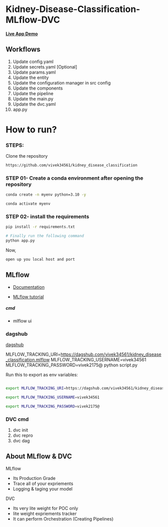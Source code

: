 # Kidney-Disease-Classification-MLflow-DVC

[**Live App Demo**](https://your-app-url.com)

## Workflows

1. Update config.yaml
2. Update secrets.yaml [Optional]
3. Update params.yaml
4. Update the entity
5. Update the configuration manager in src config
6. Update the components
7. Update the pipeline 
8. Update the main.py
9. Update the dvc.yaml
10. app.py

# How to run?
### STEPS:

Clone the repository

```bash
https://github.com/vivek34561/kidney_disease_classification
```
### STEP 01- Create a conda environment after opening the repository

```bash
conda create -n myenv python=3.10 -y
```

```bash
conda activate myenv
```


### STEP 02- install the requirements
```bash
pip install -r requirements.txt
```

```bash
# Finally run the following command
python app.py
```

Now,
```bash
open up you local host and port
```






## MLflow

- [Documentation](https://mlflow.org/docs/latest/index.html)

- [MLflow tutorial](https://youtu.be/qdcHHrsXA48?si=bD5vDS60akNphkem)

##### cmd
- mlflow ui

### dagshub
[dagshub](https://dagshub.com/)

MLFLOW_TRACKING_URI=https://dagshub.com/vivek34561/kidney_disease_classification.mlflow
MLFLOW_TRACKING_USERNAME=vivek34561
MLFLOW_TRACKING_PASSWORD=vivek2175@
python script.py

Run this to export as env variables:

```bash

export MLFLOW_TRACKING_URI=https://dagshub.com/vivek34561/kidney_disease_classification.mlflow

export MLFLOW_TRACKING_USERNAME=vivek34561 

export MLFLOW_TRACKING_PASSWORD=vivek2175@

```


### DVC cmd

1. dvc init
2. dvc repro
3. dvc dag


## About MLflow & DVC

MLflow

 - Its Production Grade
 - Trace all of your expriements
 - Logging & taging your model


DVC 

 - Its very lite weight for POC only
 - lite weight expriements tracker
 - It can perform Orchestration (Creating Pipelines)

